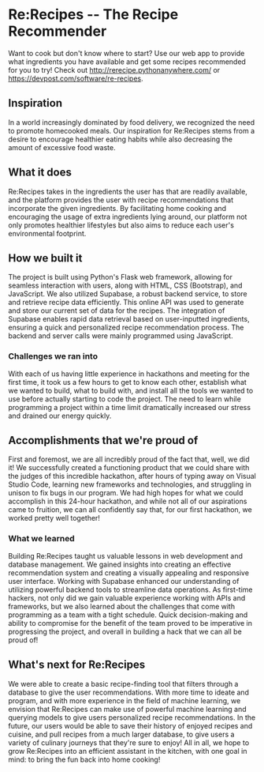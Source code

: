 # Re:Recipes -- The Recipe Recommender
Want to cook but don't know where to start? Use our web app to provide what ingredients you have available and get some recipes recommended for you to try! Check out http://rerecipe.pythonanywhere.com/ or https://devpost.com/software/re-recipes.

## Inspiration
In a world increasingly dominated by food delivery, we recognized the need to promote homecooked meals. Our inspiration for Re:Recipes stems from a desire to encourage healthier eating habits while also decreasing the amount of excessive food waste.

## What it does
Re:Recipes takes in the ingredients the user has that are readily available, and the platform provides the user with recipe recommendations that incorporate the given ingredients. By facilitating home cooking and encouraging the usage of extra ingredients lying around, our platform not only promotes healthier lifestyles but also aims to reduce each user's environmental footprint.

## How we built it
The project is built using Python's Flask web framework, allowing for seamless interaction with users, along with HTML, CSS (Bootstrap), and JavaScript. We also utilized Supabase, a robust backend service, to store and retrieve recipe data efficiently. This online API was used to generate and store our current set of data for the recipes. The integration of Supabase enables rapid data retrieval based on user-inputted ingredients, ensuring a quick and personalized recipe recommendation process. The backend and server calls were mainly programmed using JavaScript.

### Challenges we ran into
With each of us having little experience in hackathons and meeting for the first time, it took us a few hours to get to know each other, establish what we wanted to build, what to build with, and install all the tools we wanted to use before actually starting to code the project. The need to learn while programming a project within a time limit dramatically increased our stress and drained our energy quickly.

## Accomplishments that we're proud of
First and foremost, we are all incredibly proud of the fact that, well, we did it! We successfully created a functioning product that we could share with the judges of this incredible hackathon, after hours of typing away on Visual Studio Code, learning new frameworks and technologies, and struggling in unison to fix bugs in our program. We had high hopes for what we could accomplish in this 24-hour hackathon, and while not all of our aspirations came to fruition, we can all confidently say that, for our first hackathon, we worked pretty well together!

### What we learned
Building Re:Recipes taught us valuable lessons in web development and database management. We gained insights into creating an effective recommendation system and creating a visually appealing and responsive user interface. Working with Supabase enhanced our understanding of utilizing powerful backend tools to streamline data operations. As first-time hackers, not only did we gain valuable experience working with APIs and frameworks, but we also learned about the challenges that come with programming as a team with a tight schedule. Quick decision-making and ability to compromise for the benefit of the team proved to be imperative in progressing the project, and overall in building a hack that we can all be proud of!

## What's next for Re:Recipes
We were able to create a basic recipe-finding tool that filters through a database to give the user recommendations. With more time to ideate and program, and with more experience in the field of machine learning, we envision that Re:Recipes can make use of powerful machine learning and querying models to give users personalized recipe recommendations. In the future, our users would be able to save their history of enjoyed recipes and cuisine, and pull recipes from a much larger database, to give users a variety of culinary journeys that they're sure to enjoy! All in all, we hope to grow Re:Recipes into an efficient assistant in the kitchen, with one goal in mind: to bring the fun back into home cooking!
